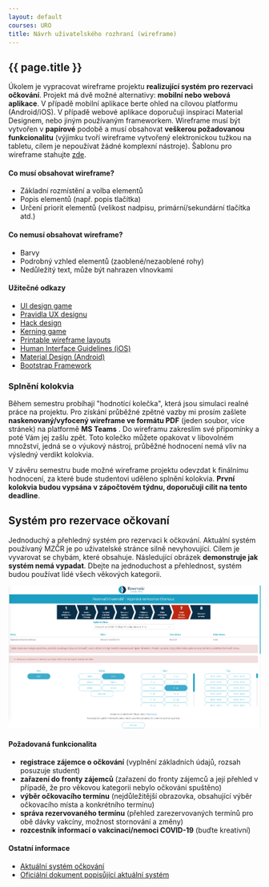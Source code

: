 ```yaml
---
layout: default
courses: URO
title: Návrh uživatelského rozhraní (wireframe)
---
```


## {{ page.title }}

Úkolem je vypracovat wireframe projektu **realizující systém pro rezervaci očkování**. Projekt má dvě možné alternativy: **mobilní nebo webová aplikace**. V případě mobilní aplikace berte ohled na cílovou platformu (Android/iOS). V případě webové aplikace doporučuji inspiraci Material Designem, nebo jiným používaným frameworkem. Wireframe musí být vytvořen v **papírové** podobě a musí obsahovat **veškerou požadovanou funkcionalitu** (výjimku tvoří wireframe vytvořený elektronickou tužkou na tabletu, cílem je nepoužívat žádné komplexní nástroje). Šablonu pro wireframe stahujte [zde](https://sneakpeekit.com).

#### Co **musí** obsahovat wireframe?
* Základní rozmístění a volba elementů
* Popis elementů (např. popis tlačítka)
* Určení priorit elementů (velikost nadpisu, primární/sekundární tlačítka atd.)

#### Co **nemusí** obsahovat wireframe?
* Barvy
* Podrobný vzhled elementů (zaoblené/nezaoblené rohy)
* Nedůležitý text, může být nahrazen vlnovkami

#### Užitečné odkazy
* [UI design game](https://cantunsee.space)
* [Pravidla UX designu](https://lawsofux.com)
* [Hack design](https://hackdesign.org)
* [Kerning game](https://type.method.ac)
* [Printable wireframe layouts](https://sneakpeekit.com)
* [Human Interface Guidelines (iOS)](https://developer.apple.com/design/human-interface-guidelines/)
* [Material Design (Android)](https://material.io/components/)
* [Bootstrap Framework](https://getbootstrap.com)

### Splnění kolokvia
Během semestru probíhají "hodnotící kolečka", která jsou simulaci realné práce na projektu. Pro získání průběžné zpětné vazby mi prosím zašlete **naskenovaný/vyfocený wireframe ve formátu PDF** (jeden soubor, více stránek) na platformě **MS Teams** . Do wireframu zakreslím své připomínky a poté Vám jej zašlu zpět. Toto kolečko můžete opakovat v libovolném množství, jedná se o výukový nástroj, průběžné hodnocení nemá vliv na výsledný verdikt kolokvia.

V závěru semestru bude možné wireframe projektu odevzdat k finálnímu hodnocení, za které bude studentovi uděleno splnění kolokvia. **První kolokvia budou vypsána v zápočtovém týdnu, doporučuji cílit na tento deadline**.

## Systém pro rezervace očkovaní
Jednoduchý a přehledný systém pro rezervaci k očkování. Aktuální systém používaný MZČR je po uživatelské stránce silně nevyhovující. Cílem je vyvarovat se chybám, které obsahuje. Následující obrázek **demonstruje jak systém nemá vypadat**. Dbejte na jednoduchost a přehlednost, systém budou používat lidé všech věkových kategorii.

<img src="/assets/images/ockovani.png" class="center"/>

#### Požadovaná funkcionalita
* **registrace zájemce o očkování** (vyplnění základních údajů, rozsah posuzuje student)
* **zařazení do fronty zájemců** (zařazení do fronty zájemců a její přehled v případě, že pro věkovou kategorii nebylo očkování spuštěno)
* **výběr očkovacího termínu** (nejdůležitější obrazovka, obsahující výběr očkovacího místa a konkrétního termínu)
* **správa rezervovaného termínu** (přehled zarezervovaných termínů pro obě dávky vakcíny, možnost stornování a změny)
* **rozcestník informací o vakcinaci/nemoci COVID-19** (buďte kreativní)

#### Ostatní informace
* [Aktuální systém očkování](https://covid.gov.cz/situace/registrace-na-ockovani/centralni-rezervacni-system)
* [Oficiální dokument popisůjící aktuální systém](https://www.mzcr.cz/wp-content/uploads/2021/01/Př%C3%ADloha-4-–-IT-podpora.pdf)



